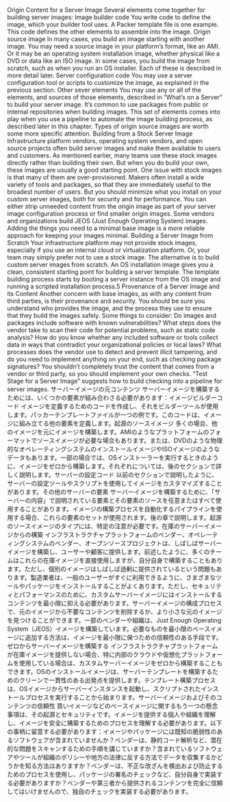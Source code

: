 Origin Content for a Server Image Several elements come together for building server images: Image builder code You write code to define the image, which your builder tool uses. A Packer template file is one example. This code defines the other elements to assemble into the image. Origin source image In many cases, you build an image starting with another image. You may need a source image in your platform’s format, like an AMI. Or it may be an operating system installation image, whether physical like a DVD or data like an ISO image. In some cases, you build the image from scratch, such as when you run an OS installer. Each of these is described in more detail later. Server configuration code You may use a server configuration tool or scripts to customize the image, as explained in the previous section. Other sever elements You may use any or all of the elements, and sources of those elements, described in “What’s on a Server” to build your server image. It’s common to use packages from public or internal repositories when building images. This set of elements comes into play when you use a pipeline to automate the image building process, as described later in this chapter. Types of origin source images are worth some more specific attention. Building from a Stock Server Image Infrastructure platform vendors, operating system vendors, and open source projects often build server images and make them available to users and customers. As mentioned earlier, many teams use these stock images directly rather than building their own. But when you do build your own, these images are usually a good starting point.
One issue with stock images is that many of them are over-provisioned. Makers often install a wide variety of tools and packages, so that they are immediately useful to the broadest number of users. But you should minimize what you install on your custom server images, both for security and for performance. You can either strip unneeded content from the origin image as part of your server image configuration process or find smaller origin images. Some vendors and organizations build JEOS (Just Enough Operating System) images. Adding the things you need to a minimal base image is a more reliable approach for keeping your images minimal. Building a Server Image from Scratch Your infrastructure platform may not provide stock images, especially if you use an internal cloud or virtualization platform. Or, your team may simply prefer not to use a stock image. The alternative is to build custom server images from scratch. An OS installation image gives you a clean, consistent starting point for building a server template. The template building process starts by booting a server instance from the OS image and running a scripted installation process.5 Provenance of a Server Image and its Content Another concern with base images, as with any content from third parties, is their provenance and security. You should be sure you understand who provides the image, and the process they use to ensure that they build the images safely. Some things to consider: Do images and packages include software with known vulnerabilities? What steps does the vendor take to scan their code for potential problems, such as static code analysis? How do you know whether any included software or tools collect data in ways that contradict your organizational policies or local laws? What processes does the vendor use to detect and prevent illicit tampering, and do you need to implement anything on your end, such as checking package signatures? You shouldn’t completely trust the content that comes from a vendor or third party, so you should implement your own checks. “Test Stage for a Server Image” suggests how to build checking into a pipeline for server images.
サーバーイメージの元コンテンツ
サーバーイメージを構築するためには、いくつかの要素が組み合わさる必要があります：イメージビルダーコード イメージを定義するためのコードを作成し、それをビルダーツールが使用します。パッカーテンプレートファイルが一つの例です。このコードは、イメージに組み立てる他の要素を定義します。起源のソースイメージ 多くの場合、他のイメージを元にイメージを構築します。AMIのようなプラットフォームのフォーマットでソースイメージが必要な場合もあります。または、DVDのような物理的なオペレーティングシステムのインストールイメージやISOイメージのようなデータもあります。一部の場合では、OSインストーラーを実行するときのように、イメージをゼロから構築します。それぞれについては、後のセクションで詳しく説明します。サーバーの設定コード 以前のセクションで説明したように、サーバーの設定ツールやスクリプトを使用してイメージをカスタマイズすることがあります。その他のサーバーの要素 サーバーイメージを構築するために、「サーバーの内容」で説明されている要素とその要素のソースを任意またはすべて使用することがあります。イメージの構築プロセスを自動化するパイプラインを使用する場合、これらの要素のセットが使用されます。後の章で説明します。起源のソースイメージのタイプには、特定の注意が必要です。在庫のサーバーイメージからの構築 インフラストラクチャプラットフォームのベンダー、オペレーティングシステムのベンダー、オープンソースプロジェクトは、しばしばサーバーイメージを構築し、ユーザーや顧客に提供します。前述したように、多くのチームはこれらの在庫イメージを直接使用しますが、自分自身で構築することもあります。ただし、個別のイメージはしばしば過剰に提供されているという問題もあります。製造業者は、一般のユーザーがすぐに利用できるように、さまざまなツールやパッケージをインストールすることがよくあります。ただし、セキュリティとパフォーマンスのために、カスタムサーバーイメージにはインストールするコンテンツを最小限に抑える必要があります。サーバーイメージの構成プロセスで、元のイメージから不要なコンテンツを削除するか、より小さな元のイメージを見つけることができます。一部のベンダーや組織は、Just Enough Operating System（JEOS）イメージを構築しています。必要なものを最小限のベースイメージに追加する方法は、イメージを最小限に保つための信頼性のある手段です。ゼロからサーバーイメージを構築する インフラストラクチャプラットフォームが在庫イメージを提供しない場合、特に内部のクラウドや仮想化プラットフォームを使用している場合は、カスタムサーバーイメージをゼロから構築することもできます。OSのインストールイメージは、サーバーテンプレートを構築するためのクリーンで一貫性のある出発点を提供します。テンプレート構築プロセスは、OSイメージからサーバーインスタンスを起動し、スクリプトされたインストールプロセスを実行することから始まります。サーバーイメージおよびそのコンテンツの信頼性 買いイメージなどのベースイメージに関するもう一つの懸念事項は、その起源とセキュリティです。イメージを提供する個人や組織を理解し、イメージを安全に構築するためのプロセスを理解する必要があります。以下の事柄に留意する必要があります：イメージやパッケージには既知の脆弱性のあるソフトウェアが含まれていませんか？ベンダーは、静的コード解析など、潜在的な問題をスキャンするための手順を講じていますか？含まれているソフトウェアやツールが組織のポリシーや地方の法律に反する方法でデータを収集するかどうかを知る方法はありますか？ベンダーは、不正な改ざんを検出および防止するためのプロセスを使用し、パッケージの署名のチェックなど、自分自身で実装する必要がありますか？ベンダーや第三者から提供されるコンテンツを完全に信頼してはいけませんので、独自のチェックを実装する必要があります。
